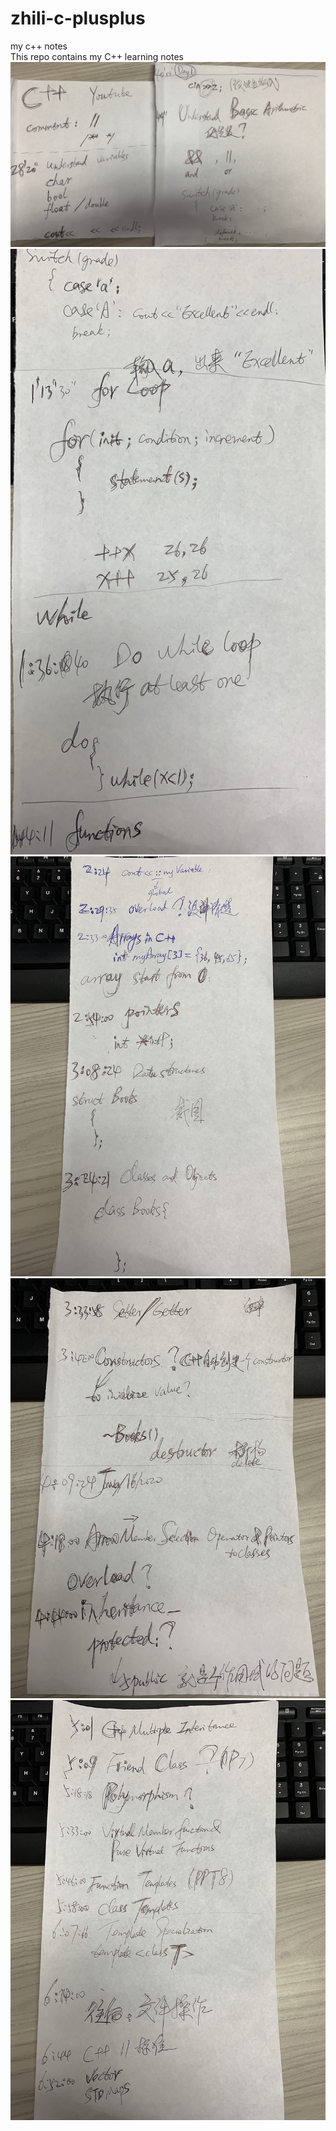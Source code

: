 # zhili-c-plusplus
my c++ notes <br/>
This repo contains my C++ learning notes
![Image of Yaktocat](https://github.com/weixiongdi/zhili-c-plusplus/blob/master/image/IMG_2526.JPG)
![Image of Yaktocat](https://github.com/weixiongdi/zhili-c-plusplus/blob/master/image/IMG_2527.JPG)
![Image of Yaktocat](https://github.com/weixiongdi/zhili-c-plusplus/blob/master/image/IMG_2528.JPG)
![Image of Yaktocat](https://github.com/weixiongdi/zhili-c-plusplus/blob/master/image/IMG_2529.JPG)
![Image of Yaktocat](https://github.com/weixiongdi/zhili-c-plusplus/blob/master/image/IMG_2530.JPG)
